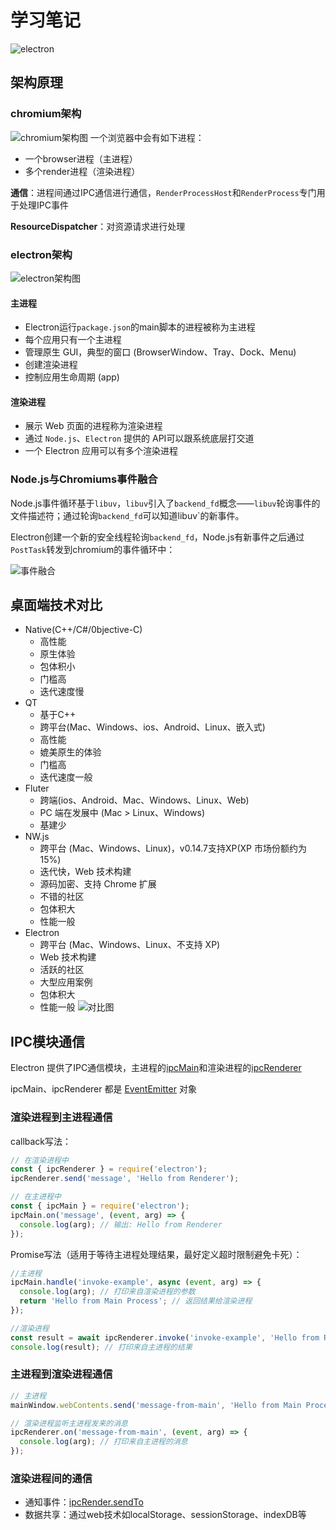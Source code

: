 # 学习笔记
![electron](../../public/img/大前端/electron/electron学习笔记/img_2.png)
## 架构原理
### chromium架构
![chromium架构图](../../public/img/大前端/electron/electron学习笔记/img1.png)
一个浏览器中会有如下进程：
- 一个browser进程（主进程）
- 多个render进程（渲染进程）

**通信**：进程间通过IPC通信进行通信，`RenderProcessHost`和`RenderProcess`专门用于处理IPC事件

**ResourceDispatcher**：对资源请求进行处理
### electron架构
![electron架构图](../../public/img/大前端/electron/electron学习笔记/img2.png)
#### 主进程
- Electron运行`package.json`的main脚本的进程被称为主进程
- 每个应用只有一个主进程
- 管理原生 GUI，典型的窗口 (BrowserWindow、Tray、Dock、Menu)
- 创建渲染进程
- 控制应用生命周期 (app)
#### 渲染进程
- 展示 Web 页面的进程称为渲染进程
- 通过 `Node.js`、`Electron` 提供的 API可以跟系统底层打交道
- 一个 Electron 应用可以有多个渲染进程
### Node.js与Chromiums事件融合
Node.js事件循环基于`libuv`，`libuv`引入了`backend_fd`概念——`libuv`轮询事件的文件描述符；通过轮询`backend_fd`可以知道libuv`的新事件。

Electron创建一个新的安全线程轮询`backend_fd`，Node.js有新事件之后通过`PostTask`转发到chromium的事件循环中：

![事件融合](../../public/img/大前端/electron/electron学习笔记/img.png)
## 桌面端技术对比
- Native(C++/C#/0bjective-C)
  - 高性能
  - 原生体验
  - 包体积小
  - 门槛高
  - 迭代速度慢
- QT
  - 基于C++
  - 跨平台(Mac、Windows、ios、Android、Linux、嵌入式)
  - 高性能
  - 媲美原生的体验
  - 门槛高
  - 迭代速度一般
- Fluter
  - 跨端(ios、Android、Mac、Windows、Linux、Web)
  - PC 端在发展中 (Mac > Linux、Windows)
  - 基建少
- NW.js
  - 跨平台 (Mac、Windows、Linux)，v0.14.7支持XP(XP 市场份额约为15%)
  - 迭代快，Web 技术构建
  - 源码加密、支持 Chrome 扩展
  - 不错的社区
  - 包体积大
  - 性能一般
- Electron
  - 跨平台 (Mac、Windows、Linux、不支持 XP)
  - Web 技术构建
  - 活跃的社区
  - 大型应用案例
  - 包体积大
  - 性能一般
![对比图](../../public/img/大前端/electron/electron学习笔记/img_1.png)
## IPC模块通信
Electron 提供了IPC通信模块，主进程的[ipcMain](https://www.electronjs.org/zh/docs/latest/api/ipc-main#%E6%96%B9%E6%B3%95)和渲染进程的[ipcRenderer](https://www.electronjs.org/zh/docs/latest/api/ipc-renderer)

ipcMain、ipcRenderer 都是 [EventEmitter](https://nodejs.org/api/events.html#events_class_eventemitter) 对象
### 渲染进程到主进程通信
callback写法：
```typescript
// 在渲染进程中
const { ipcRenderer } = require('electron');
ipcRenderer.send('message', 'Hello from Renderer');

// 在主进程中
const { ipcMain } = require('electron');
ipcMain.on('message', (event, arg) => {
  console.log(arg); // 输出: Hello from Renderer
});
```
Promise写法（适用于等待主进程处理结果，最好定义超时限制避免卡死）：
```typescript
//主进程
ipcMain.handle('invoke-example', async (event, arg) => {
  console.log(arg); // 打印来自渲染进程的参数
  return 'Hello from Main Process'; // 返回结果给渲染进程
});

//渲染进程
const result = await ipcRenderer.invoke('invoke-example', 'Hello from Renderer');
console.log(result); // 打印来自主进程的结果
```
### 主进程到渲染进程通信
```typescript
// 主进程
mainWindow.webContents.send('message-from-main', 'Hello from Main Process');

// 渲染进程监听主进程发来的消息
ipcRenderer.on('message-from-main', (event, arg) => {
  console.log(arg); // 打印来自主进程的消息
});
```
### 渲染进程间的通信
- 通知事件：[ipcRender.sendTo](https://www.electronjs.org/zh/docs/latest/api/ipc-renderer#ipcrenderersendtowebcontentsid-channel-args-%E5%B7%B2%E5%BA%9F%E5%BC%83)
- 数据共享：通过web技术如localStorage、sessionStorage、indexDB等